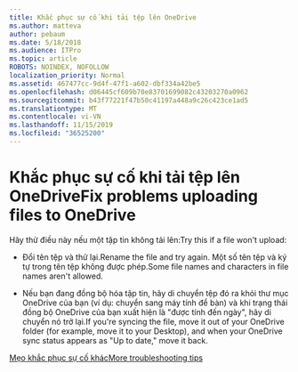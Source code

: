 ```yaml
---
title: Khắc phục sự cố khi tải tệp lên OneDrive
ms.author: matteva
author: pebaum
ms.date: 5/18/2018
ms.audience: ITPro
ms.topic: article
ROBOTS: NOINDEX, NOFOLLOW
localization_priority: Normal
ms.assetid: 467477cc-9d4f-47f1-a602-dbf334a42be5
ms.openlocfilehash: d06445cf609b70e83701699082c43203270a0962
ms.sourcegitcommit: b43f77221f47b50c41197a448a9c26c423ce1ad5
ms.translationtype: MT
ms.contentlocale: vi-VN
ms.lasthandoff: 11/15/2019
ms.locfileid: "36525200"
---
```

# <a name="fix-problems-uploading-files-to-onedrive"></a><span data-ttu-id="f8fd1-102">Khắc phục sự cố khi tải tệp lên OneDrive</span><span class="sxs-lookup"><span data-stu-id="f8fd1-102">Fix problems uploading files to OneDrive</span></span>

<span data-ttu-id="f8fd1-103">Hãy thử điều này nếu một tập tin không tải lên:</span><span class="sxs-lookup"><span data-stu-id="f8fd1-103">Try this if a file won't upload:</span></span>
  
- <span data-ttu-id="f8fd1-104">Đổi tên tệp và thử lại.</span><span class="sxs-lookup"><span data-stu-id="f8fd1-104">Rename the file and try again.</span></span> <span data-ttu-id="f8fd1-105">Một số tên tệp và ký tự trong tên tệp không được phép.</span><span class="sxs-lookup"><span data-stu-id="f8fd1-105">Some file names and characters in file names aren't allowed.</span></span> 
    
- <span data-ttu-id="f8fd1-106">Nếu bạn đang đồng bộ hóa tập tin, hãy di chuyển tệp đó ra khỏi thư mục OneDrive của bạn (ví dụ: chuyển sang máy tính để bàn) và khi trạng thái đồng bộ OneDrive của bạn xuất hiện là "được tính đến ngày", hãy di chuyển nó trở lại.</span><span class="sxs-lookup"><span data-stu-id="f8fd1-106">If you're syncing the file, move it out of your OneDrive folder (for example, move it to your Desktop), and when your OneDrive sync status appears as "Up to date," move it back.</span></span> 
    
[<span data-ttu-id="f8fd1-107">Mẹo khắc phục sự cố khác</span><span class="sxs-lookup"><span data-stu-id="f8fd1-107">More troubleshooting tips</span></span>](https://go.microsoft.com/fwlink/?linkid=873155)
  

